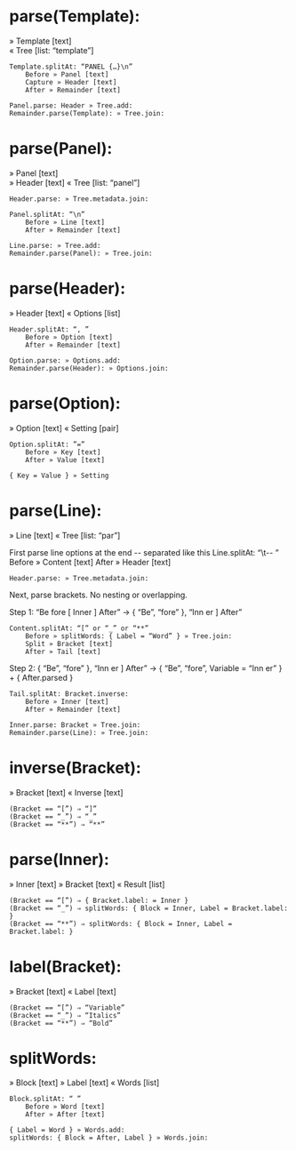 
parse(Template):
=============
» Template [text]	
« Tree [list: “template”]	

	Template.splitAt: “PANEL {…}\n”
		Before » Panel [text]
		Capture » Header [text]
		After » Remainder [text]

	Panel.parse: Header » Tree.add:
	Remainder.parse(Template): » Tree.join:


parse(Panel):
==========
» Panel [text]	
» Header [text]	
« Tree [list: “panel”]	

	Header.parse: » Tree.metadata.join:

	Panel.splitAt: “\n”
		Before » Line [text]
		After » Remainder [text]

	Line.parse: » Tree.add:
	Remainder.parse(Panel): » Tree.join:


parse(Header):
===========
» Header [text]
« Options [list]

	Header.splitAt: “, ”
		Before » Option [text]
		After » Remainder [text]

	Option.parse: » Options.add:
	Remainder.parse(Header): » Options.join:


parse(Option):
===========
» Option [text]
« Setting [pair]

	Option.splitAt: ”=”
		Before » Key [text]
		After » Value [text]

	{ Key = Value } » Setting


parse(Line):
=========
» Line [text]
« Tree [list: “par”]

First parse line options at the end	-- separated like this
	Line.splitAt: “\t-- ”
		Before » Content [text]
		After » Header [text]

	Header.parse: » Tree.metadata.join:

Next, parse brackets. No nesting or overlapping.

Step 1: “Be fore [ Inner ] After” → { “Be”, “fore” }, “Inn er ] After”

	Content.splitAt: “[” or “_” or “**”
		Before » splitWords: { Label = “Word” } » Tree.join:
		Split » Bracket [text]
		After » Tail [text]

Step 2: { “Be”, “fore” }, “Inn er ] After” → { “Be”, “fore”, Variable = “Inn er” } + { After.parsed }

	Tail.splitAt: Bracket.inverse:
		Before » Inner [text]
		After » Remainder [text]
	
	Inner.parse: Bracket » Tree.join:
	Remainder.parse(Line): » Tree.join:


inverse(Bracket):
=============
» Bracket [text]
« Inverse [text]

	(Bracket == “[”) ⇒ “]”
	(Bracket == “_”) ⇒ “_”
	(Bracket == “**”) ⇒ “**”


parse(Inner):
==========
» Inner [text]
» Bracket [text]
« Result [list]

	(Bracket == “[”) ⇒ { Bracket.label: = Inner }
	(Bracket == “_”) ⇒ splitWords: { Block = Inner, Label = Bracket.label: }
	(Bracket == “**”) ⇒ splitWords: { Block = Inner, Label = Bracket.label: }


label(Bracket):
===========
» Bracket [text]
« Label [text]

	(Bracket == “[”) ⇒ “Variable”
	(Bracket == “_”) ⇒ “Italics”
	(Bracket == “**”) ⇒ “Bold”


splitWords:
=========
» Block [text]
» Label [text]
« Words [list]

	Block.splitAt: “ ”
		Before » Word [text]
		After » After [text]

	{ Label = Word } » Words.add:
	splitWords: { Block = After, Label } » Words.join:
